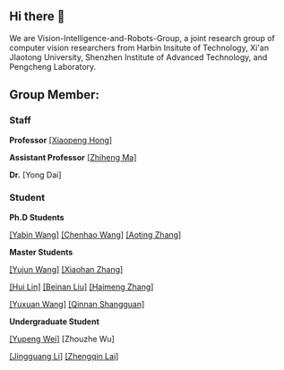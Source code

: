 ## Hi there 👋


We are Vision-Intelligence-and-Robots-Group, a joint research group of computer vision researchers from Harbin Insitute of Technology, Xi'an JIaotong University, Shenzhen Institute of Advanced Technology, and Pengcheng Laboratory.


## Group Member:

### Staff

**Professor** [[Xiaopeng Hong]](http://homepage.hit.edu.cn/hongxiaopeng)

**Assistant Professor** [[Zhiheng Ma]](https://github.com/ZhihengCV)

**Dr.** [Yong Dai]

### Student

**Ph.D Students**

[[Yabin Wang]](https://github.com/iamwangyabin)
[[Chenhao Wang]](https://github.com/Mr-Monday)
[[Aoting Zhang]](https://github.com/aooating)


**Master Students**

[[Yujun Wang]](https://github.com/wyj1158965943)
[[Xiaohan Zhang]](https://github.com/zxxxxh)

[[Hui Lin]](https://github.com/LoraLinH)
[[Beinan Liu]](https://github.com/pinna526)
[[Haimeng Zhang]](https://github.com/infinite0522)

[[Yuxuan Wang]](https://github.com/wyx0203)
[[Qinnan Shangguan]](https://github.com/SG12QT)

**Undergraduate Student**

[[Yupeng Wei]](https://github.com/Lin-ke)
[Zhouzhe Wu]

[[Jingguang Li]](https://github.com/benmagnifico)
[[Zhengqin Lai]](https://github.com/ZhengQinLai)




<!--

**Here are some ideas to get you started:**

🙋‍♀️ A short introduction - what is your organization all about?
🌈 Contribution guidelines - how can the community get involved?
👩‍💻 Useful resources - where can the community find your docs? Is there anything else the community should know?
🍿 Fun facts - what does your team eat for breakfast?
🧙 Remember, you can do mighty things with the power of [Markdown](https://docs.github.com/github/writing-on-github/getting-started-with-writing-and-formatting-on-github/basic-writing-and-formatting-syntax)
-->
